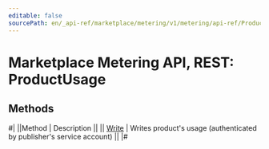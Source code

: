 ```yaml
---
editable: false
sourcePath: en/_api-ref/marketplace/metering/v1/metering/api-ref/ProductUsage/index.md
---
```


# Marketplace Metering API, REST: ProductUsage

## Methods

#|
||Method | Description ||
|| [Write](write.md) | Writes product's usage (authenticated by publisher's service account) ||
|#